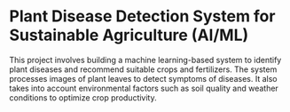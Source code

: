 # Plant Disease Detection System for Sustainable Agriculture (AI/ML)

This project involves building a machine learning-based system to identify plant diseases and recommend suitable crops and fertilizers.
 The system processes images of plant leaves to detect symptoms of diseases.
 It also takes into account environmental factors such as soil quality and weather conditions to optimize crop productivity.
